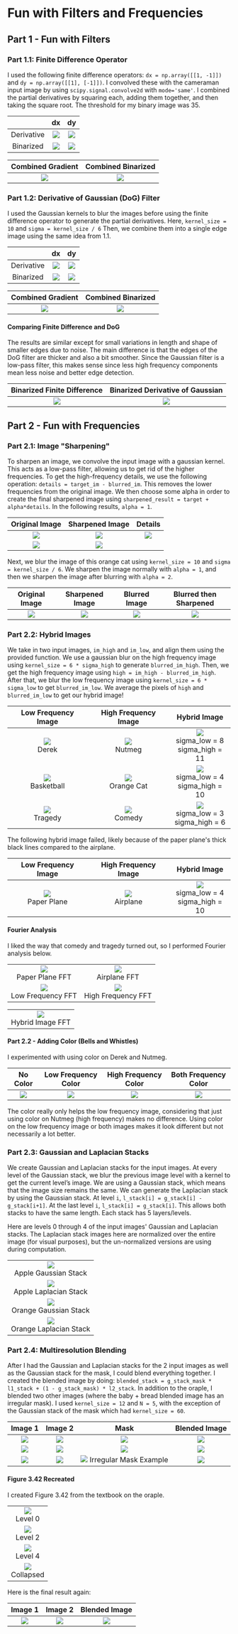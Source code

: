 # Fun with Filters and Frequencies

## Part 1 - Fun with Filters

### Part 1.1: Finite Difference Operator
I used the following finite difference operators: 
`dx = np.array([[1, -1]])` and `dy = np.array([[1], [-1]])`. I convolved these with the cameraman input image by using `scipy.signal.convolve2d` with `mode='same'`. I combined the partial derivatives by squaring each, adding them together, and then taking the square root. The threshold for my binary image was 35.

| | dx | dy |
| :----: | :----: | :----: |
| Derivative | ![](media/out_1.1/dx_derivative.jpg) | ![](media/out_1.1/dy_derivative.jpg) |
| Binarized | ![](media/out_1.1/dx_binarized.jpg) | ![](media/out_1.1/dy_binarized.jpg) |

| Combined Gradient | Combined Binarized |
| :----: | :----: |
| ![](media/out_1.1/gradient_magnitude.jpg) | ![](media/out_1.1/gradient_magnitude_binarized.jpg) |

### Part 1.2: Derivative of Gaussian (DoG) Filter
I used the Gaussian kernels to blur the images before using the finite difference operator to generate the partial derivatives. Here, `kernel_size = 10` and `sigma = kernel_size / 6` Then, we combine them into a single edge image using the same idea from 1.1. 

| | dx | dy |
| :----: | :----: | :----: |
| Derivative | ![](media/out_1.2/dx_gaussian.jpg) | ![](media/out_1.2/dy_gaussian.jpg) |
| Binarized | ![](media/out_1.2/dx_binarized.jpg) | ![](media/out_1.2/dy_binarized.jpg) |

| Combined Gradient | Combined Binarized |
| :----: | :----: |
| ![](media/out_1.2/gaussian_magnitude.jpg) | ![](media/out_1.2/gaussian_magnitude_binarized.jpg) |


#### Comparing Finite Difference and DoG
The results are similar except for small variations in length and shape of smaller edges due to noise. The main difference is that the edges of the DoG filter are thicker and also a bit smoother. Since the Gaussian filter is a low-pass filter, this makes sense since less high frequency components mean less noise and better edge detection.

| Binarized Finite Difference | Binarized Derivative of Gaussian |
| :----: | :----: |
| ![](media/out_1.1/gradient_magnitude_binarized.jpg) | ![](media/out_1.2/gaussian_magnitude_binarized.jpg) |


## Part 2 - Fun with Frequencies

### Part 2.1: Image "Sharpening"
To sharpen an image, we convolve the input image with a gaussian kernel. This acts as a low-pass filter, allowing us to get rid of the higher frequencies. To get the high-frequency details, we use the following operation: `details = target_im - blurred_im`. This removes the lower frequencies from the original image. We then choose some alpha in order to create the final sharpened image using `sharpened_result = target + alpha*details`. In the following results, `alpha = 1`.

| Original Image | Sharpened Image | Details |
| :----: | :----: | :----: |
| ![](media/out_2.1/taj.jpg) | ![](media/out_2.1/sharpened_taj.jpg) | ![](media/out_2.1/sharpened_taj_details.jpg) |
| ![](media/out_2.1/tree.jpg) | ![](media/out_2.1/sharpened_tree.jpg) | |

Next, we blur the image of this orange cat using `kernel_size = 10` and `sigma = kernel_size / 6`. We sharpen the image normally with `alpha = 1`, and then we sharpen the image after blurring with `alpha = 2`.

| Original Image | Sharpened Image | Blurred Image | Blurred then Sharpened |
| :----: | :----: | :----: | :----: |
| ![](media/out_2.1/orangecat.jpg) | ![](media/out_2.1/sharpened_orangecat.jpg) | ![](media/out_2.1/orangecat_blur.jpg) | ![](media/out_2.1/orangecat_blur_then_sharpened.jpg) |

### Part 2.2: Hybrid Images
We take in two input images, `im_high` and `im_low`, and align them using the provided function. We use a gaussian blur on the high frequency image using `kernel_size = 6 * sigma_high` to generate `blurred_im_high`. Then, we get the high frequency image using `high = im_high - blurred_im_high`. After that, we blur the low frequency image using `kernel_size = 6 * sigma_low` to get `blurred_im_low`. We average the pixels of `high` and `blurred_im_low` to get our hybrid image!

| Low Frequency Image | High Frequency Image | Hybrid Image |
| :----: | :----: | :----: |
| ![](media/out_2.2/DerekPicture.jpg) <br> Derek | ![](media/out_2.2/nutmeg.jpg) <br> Nutmeg | ![](media/out_2.2/hybrid_derek_nutmeg.jpg) <br> sigma_low = 8 <br> sigma_high = 11 |
| ![](media/out_2.2/basketball.jpg) <br> Basketball | ![](media/out_2.2/orangecat.jpg) <br> Orange Cat | ![](media/out_2.2/hybrid_cat_basketball.jpg) <br> sigma_low = 4 <br> sigma_high = 10 |
| ![](media/out_2.2/tragedy.png) <br> Tragedy | ![](media/out_2.2/comedy.png) <br> Comedy | ![](media/out_2.2/hybrid_comedy_tragedy.jpg) <br> sigma_low = 3 <br> sigma_high = 6 |

The following hybrid image failed, likely because of the paper plane's thick black lines compared to the airplane.

| Low Frequency Image | High Frequency Image | Hybrid Image |
| :----: | :----: | :----: |
| ![](media/out_2.2/paperplane.jpg) <br> Paper Plane | ![](media/out_2.2/plane.jpg) <br> Airplane | ![](media/out_2.2/hybrid_plane_paperplane_bad.jpg) <br> sigma_low = 4 <br> sigma_high = 10 |

#### Fourier Analysis
I liked the way that comedy and tragedy turned out, so I performed Fourier analysis below.

|  |  |
| :----: | :----: |
| ![](media/out_2.2/hybrid_fft_low.jpg) <br> Paper Plane FFT | ![](media/out_2.2/hybrid_fft_high.jpg) <br> Airplane FFT |
| ![](media/out_2.2/hybrid_fft_hybridlow.jpg) <br> Low Frequency FFT | ![](media/out_2.2/hybrid_fft_hybridhigh.jpg) <br> High Frequency FFT |

| |
| :----: |
| ![](media/out_2.2/hybrid_fft_hybrid.jpg) <br> Hybrid Image FFT |

#### Part 2.2 - Adding Color (Bells and Whistles)
I experimented with using color on Derek and Nutmeg.

| No Color | Low Frequency Color | High Frequency Color | Both Frequency Color |
| :----: | :----: | :----: | :----: |
| ![](media/out_2.2/hybrid_derek_nutmeg.jpg) | ![](media/out_2.2/hybrid_derek_nutmeg_color_low.jpg) | ![](media/out_2.2/hybrid_derek_nutmeg_color_high.jpg) | ![](media/out_2.2/hybrid_derek_nutmeg_color.jpg) |

The color really only helps the low frequency image, considering that just using color on Nutmeg (high frequency) makes no difference. Using color on the low frequency image or both images makes it look different but not necessarily a lot better.

### Part 2.3: Gaussian and Laplacian Stacks

We create Gaussian and Laplacian stacks for the input images. At every level of the Gaussian stack, we blur the previous image level with a kernel to get the current level’s image. We are using a Gaussian stack, which means that the image size remains the same. We can generate the Laplacian stack by using the Gaussian stack. At level `i`, `l_stack[i] = g_stack[i] - g_stack[i+1]`. At the last level `i`, `l_stack[i] = g_stack[i]`. This allows both stacks to have the same length. Each stack has 5 layers/levels.

Here are levels 0 through 4 of the input images' Gaussian and Laplacian stacks. The Laplacian stack images here are normalized over the entire image (for visual purposes), but the un-normalized versions are using during computation.

| |
| :----: |
| ![](media/out_2.4/2.4_apple_gstack.jpg) <br> Apple Gaussian Stack|
| ![](media/out_2.4/2.4_apple_lstack.jpg) <br> Apple Laplacian Stack|
| ![](media/out_2.4/2.4_orange_gstack.jpg) <br> Orange Gaussian Stack|
| ![](media/out_2.4/2.4_orange_lstack.jpg) <br> Orange Laplacian Stack|

### Part 2.4: Multiresolution Blending

After I had the Gaussian and Laplacian stacks for the 2 input images as well as the Gaussian stack for the mask, I could blend everything together. I created the blended image by doing: `blended_stack = g_stack_mask * l1_stack + (1 - g_stack_mask) * l2_stack`.
In addition to the oraple, I blended two other images (where the baby + bread blended image has an irregular mask). I used `kernel_size = 12` and `N = 5`, with the exception of the Gaussian stack of the mask which had `kernel_size = 60`.

| Image 1 | Image 2 | Mask | Blended Image |
| :----: | :----: |  :----: | :----: |
| ![](media/out_2.4/apple.jpeg) | ![](media/out_2.4/orange.jpeg) | ![](media/out_2.4/2.4_oraple_mask.jpg) | ![](media/out_2.4/2.4_oraple1.jpg) |
| ![](media/out_2.4/watermelon_slice.jpg) | ![](media/out_2.4/orange_slice.jpg) | ![](media/out_2.4/2.4_oraple_mask.jpg) | ![](media/out_2.4/2.4_orangemelon.jpg) |
| ![](media/out_2.4/baby.jpg) | ![](media/out_2.4/bread.jpg) | ![](media/out_2.4/2.4_baby_bread_mask.jpg) Irregular Mask Example | ![](media/out_2.4/2.4_baby_bread.jpg) |

#### Figure 3.42 Recreated

I created Figure 3.42 from the textbook on the oraple.

| |
| :----: |
| ![](media/out_2.4/2.4_oraple_level0.jpg) <br> Level 0 |
| ![](media/out_2.4/2.4_oraple_level2.jpg) <br> Level 2 |
| ![](media/out_2.4/2.4_oraple_level4.jpg) <br> Level 4 |
| ![](media/out_2.4/2.4_oraple_levelcollapsed.jpg) <br> Collapsed |

Here is the final result again:

| Image 1 | Image 2 | Blended Image |
| :----: | :----: | :----: |
| ![](media/out_2.4/apple.jpeg) | ![](media/out_2.4/orange.jpeg) | ![](media/out_2.4/2.4_oraple1.jpg) |